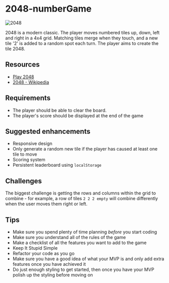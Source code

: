 # 2048-numberGame

![2048](https://create2048.com/2048.jpg)

2048 is a modern classic. The player moves numbered tiles up, down, left and right in a 4x4 grid. Matching tiles merge when they touch, and a new tile '2' is added to a random spot each turn. The player aims to create the tile 2048.


## Resources

* [Play 2048](https://play2048.co/)
* [2048 - Wikipedia](https://en.wikipedia.org/wiki/2048_(video_game))

## Requirements

* The player should be able to clear the board.
* The player's score should be displayed at the end of the game

## Suggested enhancements

* Responsive design
* Only generate a random new tile if the player has caused at least one tile to move
* Scoring system
* Persistent leaderboard using `localStorage`


## Challenges

The biggest challenge is getting the rows and columns within the grid to combine - for example, 
a row of tiles `2 2 2 empty` will combine differently when the user moves them right or left. 

## Tips

* Make sure you spend plenty of time planning _before_ you start coding
* Make sure you understand all of the rules of the game
* Make a checklist of all the features you want to add to the game
* Keep It Stupid Simple
* Refactor your code as you go
* Make sure you have a good idea of what your MVP is and only add extra features once you have achieved it
* Do just enough styling to get started, then once you have your MVP polish up the styling before moving on
